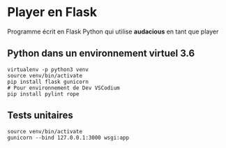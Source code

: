 Player en Flask
===============

Programme écrit en Flask Python
qui utilise **audacious** en tant que player


Python dans un environnement virtuel 3.6
----------------------------------------
```
virtualenv -p python3 venv
source venv/bin/activate
pip install flask gunicorn
# Pour environnement de Dev VSCodium
pip install pylint rope
```

Tests unitaires
---------------
    source venv/bin/activate
    gunicorn --bind 127.0.0.1:3000 wsgi:app

